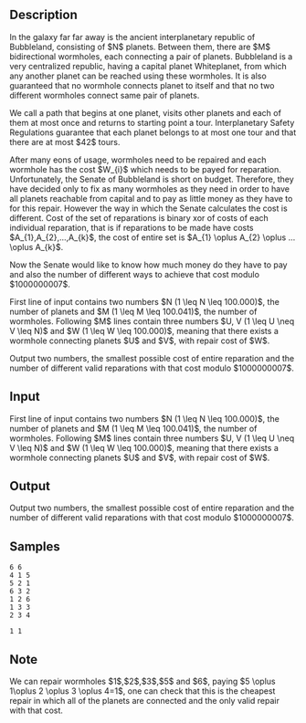 ## Description

<div><p>In the galaxy far far away is the ancient interplanetary republic of Bubbleland, consisting of $N$ planets. Between them, there are $M$ bidirectional wormholes, each connecting a pair of planets. Bubbleland is a very centralized republic, having a capital planet Whiteplanet, from which any another planet can be reached using these wormholes. It is also guaranteed that no wormhole connects planet to itself and that no two different wormholes connect same pair of planets. </p><p>We call a path that begins at one planet, visits other planets and each of them at most once and returns to starting point a <span class="tex-font-style-it">tour</span>. Interplanetary Safety Regulations guarantee that each planet belongs to at most one <span class="tex-font-style-it">tour</span> and that there are at most $42$ <span class="tex-font-style-it">tours</span>.</p><p>After many eons of usage, wormholes need to be repaired and each wormhole has the cost $W_{i}$ which needs to be payed for reparation. Unfortunately, the Senate of Bubbleland is short on budget. Therefore, they have decided only to fix as many wormholes as they need in order to have all planets reachable from capital and to pay as little money as they have to for this repair. However the way in which the Senate calculates the cost is different. Cost of the set of reparations is binary xor of costs of each individual reparation, that is if reparations to be made have costs $A_{1},A_{2},...,A_{k}$, the cost of entire set is $A_{1} \oplus A_{2} \oplus ... \oplus A_{k}$.</p><p>Now the Senate would like to know how much money do they have to pay and also the number of different ways to achieve that cost <span class="tex-font-style-bf">modulo $1000000007$</span>.</p></div><div class="input-specification"><p>First line of input contains two numbers $N (1 \leq N \leq 100.000)$, the number of planets and $M (1 \leq M \leq 100.041)$, the number of wormholes. Following $M$ lines contain three numbers $U, V (1 \leq U \neq V \leq N)$ and $W (1 \leq W \leq 100.000)$, meaning that there exists a wormhole connecting planets $U$ and $V$, with repair cost of $W$.</p></div><div class="output-specification"><p>Output two numbers, the smallest possible cost of entire reparation and the number of different valid reparations with that cost <span class="tex-font-style-bf">modulo $1000000007$</span>.</p></div>

## Input

<p>First line of input contains two numbers $N (1 \leq N \leq 100.000)$, the number of planets and $M (1 \leq M \leq 100.041)$, the number of wormholes. Following $M$ lines contain three numbers $U, V (1 \leq U \neq V \leq N)$ and $W (1 \leq W \leq 100.000)$, meaning that there exists a wormhole connecting planets $U$ and $V$, with repair cost of $W$.</p>

## Output

<p>Output two numbers, the smallest possible cost of entire reparation and the number of different valid reparations with that cost <span class="tex-font-style-bf">modulo $1000000007$</span>.</p>

## Samples

```input1
6 6
4 1 5
5 2 1
6 3 2
1 2 6
1 3 3
2 3 4
```

```output1
1 1
```




## Note

<p>We can repair wormholes $1$,$2$,$3$,$5$ and $6$, paying $5 \oplus 1\oplus 2 \oplus 3 \oplus 4=1$, one can check that this is the cheapest repair in which all of the planets are connected and the only valid repair with that cost.</p>
